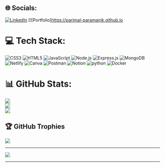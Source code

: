 ## 🌐 Socials:
[![LinkedIn](https://img.shields.io/badge/LinkedIn-%230077B5.svg?logo=linkedin&logoColor=white)](https://www.linkedin.com/in/parimal-paramanik-126176249) [![Portfolio]https://parimal-paramanik.github.io

# 💻 Tech Stack:
![CSS3](https://img.shields.io/badge/css3-%231572B6.svg?style=for-the-badge&logo=css3&logoColor=white) ![HTML5](https://img.shields.io/badge/html5-%23E34F26.svg?style=for-the-badge&logo=html5&logoColor=white) ![JavaScript](https://img.shields.io/badge/javascript-%23323330.svg?style=for-the-badge&logo=javascript&logoColor=%23F7DF1E) ![Node.js](https://img.shields.io/badge/Node.js-43853d?style=for-the-badge&logo=node.js&logoColor=white) ![Express.js](https://img.shields.io/badge/Express.js-000000?style=for-the-badge&logo=express&logoColor=white) ![MongoDB](https://img.shields.io/badge/MongoDB-white?style=for-the-badge&logo=mongodb&logoColor=4EA94B) ![Netlify](https://img.shields.io/badge/netlify-%23000000.svg?style=for-the-badge&logo=netlify&logoColor=#00C7B7) ![Canva](https://img.shields.io/badge/Canva-%2300C4CC.svg?style=for-the-badge&logo=Canva&logoColor=white) ![Postman](https://img.shields.io/badge/Postman-FF6C37?style=for-the-badge&logo=postman&logoColor=white) ![Notion](https://img.shields.io/badge/Notion-%23000000.svg?style=for-the-badge&logo=notion&logoColor=white)
![python](https://img.shields.io/badge/Python-%23000000.svg?style=for-the-badge&logo=python&logoColor=yellow)
![Docker](https://img.shields.io/badge/Docker-%23000000.svg?style=for-the-badge&logo=docker&logoColor=blue)

# 📊 GitHub Stats:
![](https://github-readme-stats.vercel.app/api?username=parimal-paramanik&theme=radical&hide_border=false&include_all_commits=true&count_private=true)<br/>
![](https://github-readme-streak-stats.herokuapp.com/?user=parimal-paramanik&theme=radical&hide_border=false)<br/>
![](https://github-readme-stats.vercel.app/api/top-langs/?username=parimal-paramanik&theme=radical&hide_border=false&include_all_commits=true&count_private=true&layout=compact)

## 🏆 GitHub Trophies
![](https://github-profile-trophy.vercel.app/?username=parimal-paramanik&theme=radical&no-frame=false&no-bg=true&margin-w=4)

---
[![](https://visitcount.itsvg.in/api?id=parimal-paramanik&icon=7&color=0)](https://visitcount.itsvg.in)

---------

